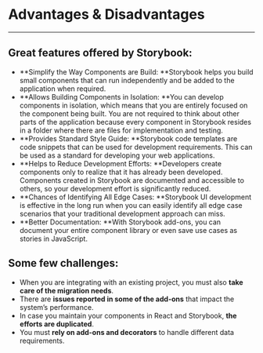 # Advantages & Disadvantages


---

## Great features offered by Storybook:

- **Simplify the Way Components are Build: **Storybook helps you build small components that can run independently and be added to the application when required.
- **Allows Building Components in Isolation: **You can develop components in isolation, which means that you are entirely focused on the component being built. You are not required to think about other parts of the application because every component in Storybook resides in a folder where there are files for implementation and testing.
- **Provides Standard Style Guide: **Storybook code templates are code snippets that can be used for development requirements. This can be used as a standard for developing your web applications.
- **Helps to Reduce Development Efforts: **Developers create components only to realize that it has already been developed. Components created in Storybook are documented and accessible to others, so your development effort is significantly reduced.
- **Chances of Identifying All Edge Cases: **Storybook UI development is effective in the long run when you can easily identify all edge case scenarios that your traditional development approach can miss.
- **Better Documentation: **With Storybook add-ons, you can document your entire component library or even save use cases as stories in JavaScript.

## Some few challenges:

- When you are integrating with an existing project, you must also **take care of the migration needs**.
- There are **issues reported in some of the add-ons** that impact the system’s performance.
- In case you maintain your components in React and Storybook, **the efforts are duplicated**.
- You must **rely on add-ons and decorators** to handle different data requirements.


